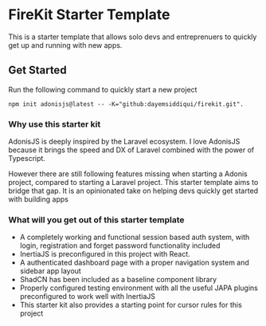 # FireKit Starter Template

This is a starter template that allows solo devs and entreprenuers to quickly get up and running with new apps.

## Get Started

Run the following command to quickly start a new project

```
npm init adonisjs@latest -- -K="github:dayemsiddiqui/firekit.git".
```

### Why use this starter kit

AdonisJS is deeply inspired by the Laravel ecosystem. I love AdonisJS because it brings the speed and DX of Laravel combined with the power of Typescript.

However there are still following features missing when starting a Adonis project, compared to starting a Laravel project. This starter template aims to bridge that gap. It is an opinionated take on helping devs quickly get started with building apps

### What will you get out of this starter template

- A completely working and functional session based auth system, with login, registration and forget password functionality included
- InertiaJS is preconfigured in this project with React.
- A authenticated dashboard page with a proper navigation system and sidebar app layout
- ShadCN has been included as a baseline component library
- Properly configured testing environment with all the useful JAPA plugins preconfigured to work well with InertiaJS
- This starter kit also provides a starting point for cursor rules for this project
